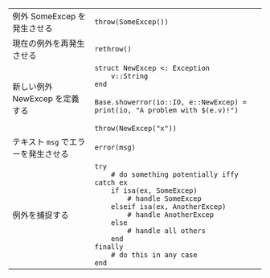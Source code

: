 |                           |                                                 |
| ------------------------- | ----------------------------------------------- |
| 例外 SomeExcep を発生させる | `throw(SomeExcep())`                            |
| 現在の例外を再発生させる | `rethrow()`                                     |
| 新しい例外 NewExcep を定義する  | `struct NewExcep <: Exception`<br>`    v::String`<br>`end`<br><br>`Base.showerror(io::IO, e::NewExcep) = print(io, "A problem with $(e.v)!")`<br><br>`throw(NewExcep("x"))` |
| テキスト `msg` でエラーを発生させる | `error(msg)`                                    |
| 例外を捕捉する          | `try`<br>`    # do something potentially iffy`<br>`catch ex`<br>`    if isa(ex, SomeExcep)`<br>`        # handle SomeExcep`<br>`    elseif isa(ex, AnotherExcep)`<br>`        # handle AnotherExcep`<br>`    else`<br>`        # handle all others`<br>`    end`<br>`finally`<br>`    # do this in any case`<br>`end` |
